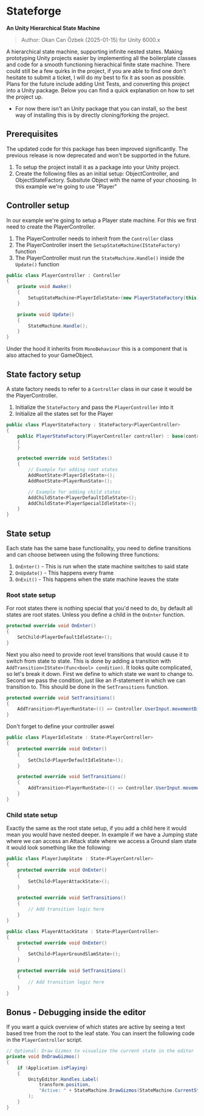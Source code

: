 ﻿# Stateforge
**An Unity Hierarchical State Machine**
> Author: Okan Can Özbek (2025-01-15) for Unity 6000.x

A hierarchical state machine, supporting infinite nested states. Making prototyping Unity projects easier by implementing all the boilerplate classes and code for a smooth functioning hierachical finite state machine. There could still be a few quirks in the project, if you are able to find one don't hesitate to submit a ticket, I will do my best to fix it as soon as possible. Plans for the future include adding Unit Tests, and converting this project into a Unity package. Below you can find a quick explanation on how to set the project up.

* For now there isn't an Unity package that you can install, so the best way of installing this is by directly cloning/forking the project.

## Prerequisites
The updated code for this package has been improved significantly. The previous release is now deprecated and won't be supported in the future.
1. To setup the project install it as a package into your Unity project.
2. Create the following files as an initial setup: ObjectController, and ObjectStateFactory. Subsitute Object with the name of your choosing. In this example we're going to use "Player"

## Controller setup
In our example we're going to setup a Player state machine. For this we first need to create the PlayerController. 
1. The PlayerController needs to inherit from the `Controller` class
2. The PlayerController insert the `SetupStateMachine(IStateFactory)` function
3. The PlayerController must run the `StateMachine.Handle()` inside the `Update()` function

```csharp
public class PlayerController : Controller
{
    private void Awake()
    {
        SetupStateMachine<PlayerIdleState>(new PlayerStateFactory(this));
    }

    private void Update()
    {
        StateMachine.Handle();
    }
}
```
Under the hood it inherits from `MonoBehaviour` this is a component that is also attached to your GameObject.

## State factory setup
A state factory needs to refer to a `Controller` class in our case it would be the PlayerController.
1. Initialize the `StateFactory` and pass the `PlayerController` into it
2. Initialize all the states set for the Player

```csharp
public class PlayerStateFactory : StateFactory<PlayerController>
{
    public PlayerStateFactory(PlayerController controller) : base(controller)
    {
    }

    protected override void SetStates()
    {
        // Example for adding root states
        AddRootState<PlayerIdleState>();
        AddRootState<PlayerRunState>();

        // Example for adding child states
        AddChildState<PlayerDefaultIdleState>();
        AddChildState<PlayerSpecialIdleState>();
    }
}
```

## State setup
Each state has the same base functionality, you need to define transitions and can choose between using the following three functions:
1. `OnEnter()`  - This is run when the state machine switches to said state
2. `OnUpdate()` - This happens every frame
3. `OnExit()`   - This happens when the state machine leaves the state

### Root state setup
For root states there is nothing special that you'd need to do, by default all states are root states. Unless you define a child in the `OnEnter` function.
```csharp
protected override void OnEnter()
{
    SetChild<PlayerDefaultIdleState>();
}
```

Next you also need to provide root level transitions that would cause it to switch from state to state.
This is done by adding a transition with `AddTransition<IState>(Func<bool> condition)`. It looks quite complicated, so let's break it down.
First we define to which state we want to change to. Second we pass the condition, just like an if-statement in which we can transition to.
This should be done in the `SetTransitions` function.
```csharp
protected override void SetTransitions()
{
    AddTransition<PlayerRunState>(() => Controller.UserInput.movementDirection != Vector2.zero);
}
```

Don't forget to define your controller aswel
```csharp
public class PlayerIdleState : State<PlayerController> 
{
    protected override void OnEnter()
    {
        SetChild<PlayerDefaultIdleState>();
    }

    protected override void SetTransitions()
    {
        AddTransition<PlayerRunState>(() => Controller.UserInput.movementDirection != Vector2.zero);
    }
}
```

### Child state setup
Exactly the same as the root state setup, if you add a child here it would mean you would have nested deeper.
In example if we have a Jumping state where we can access an Attack state where we access a Ground slam state it would look something like the following:
```csharp
public class PlayerJumpState : State<PlayerController> 
{
    protected override void OnEnter()
    {
        SetChild<PlayerAttackState>();
    }

    protected override void SetTransitions()
    {
        // Add transition logic here
    }
}
```
```csharp
public class PlayerAttackState : State<PlayerController> 
{
    protected override void OnEnter()
    {
        SetChild<PlayerGroundSlamState>();
    }

    protected override void SetTransitions()
    {
        // Add transition logic here
    }
}
```
## Bonus - Debugging inside the editor
If you want a quick overview of which states are active by seeing a text based tree from the root to the leaf state. You can insert the following code in the `PlayerController` script.
```csharp
// Optional: Draw Gizmos to visualize the current state in the editor
private void OnDrawGizmos()
{
    if (Application.isPlaying)
    {
        UnityEditor.Handles.Label(
            transform.position, 
            "Active: " + StateMachine.DrawGizmos(StateMachine.CurrentState)
        );
    }
}
```
